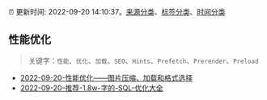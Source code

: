 :alarm_clock: 更新时间: 2022-09-20 14:10:37。[来源分类](../README.md)、[标签分类](../TAGS.md)、[时间分类](../TIMELINE.md)

## 性能优化


> 关键字：`性能`、`优化`、`加载`、`SEO`、`Hints`、`Prefetch`、`Prerender`、`Preload`



- [2022-09-20-性能优化——图片压缩、加载和格式选择](https://toutiao.io/k/ygm2spi) 
- [2022-09-20-推荐-1.8w-字的-SQL-优化大全](https://toutiao.io/k/tz7p6nl) 